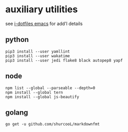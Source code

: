 auxiliary utilities
===================

see [i-dotfiles emacs](https://github.com/idcrook/i-dotfiles/tree/master/emacs) for add'l details

python
------

```
pip3 install --user yamllint
pip3 install --user wakatime
pip3 install --user jedi flake8 black autopep8 yapf
```

node
----

```
npm list --global --parseable --depth=0
npm install --global tern
npm install --global js-beautify
```

golang
------

```
go get -u github.com/shurcooL/markdownfmt
```
